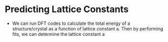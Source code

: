 # Predicting Lattice Constants 
- We can run DFT codes to calculate the total energy of a structure/crystal as a function of lattice constant a. 
Then by performing fits, we can determine the lattice constant a 
